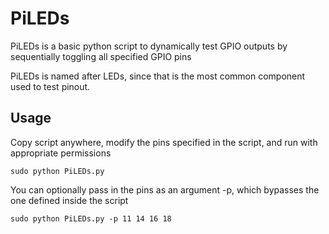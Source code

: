 # PiLEDs
PiLEDs is a basic python script to dynamically test GPIO outputs by sequentially toggling all specified GPIO pins

PiLEDs is named after LEDs, since that is the most common component used to test pinout. 

## Usage
Copy script anywhere, modify the pins specified in the script, and run with appropriate permissions

    sudo python PiLEDs.py

You can optionally pass in the pins as an argument -p, which bypasses the one defined inside the script
    
    sudo python PiLEDs.py -p 11 14 16 18
